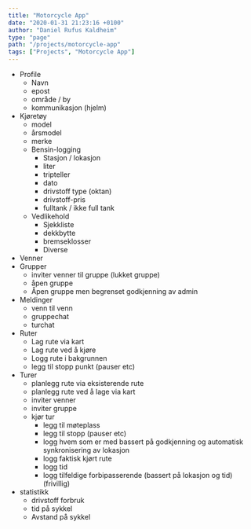 ```yaml
---
title: "Motorcycle App"
date: "2020-01-31 21:23:16 +0100"
author: "Daniel Rufus Kaldheim"
type: "page"
path: "/projects/motorcycle-app"
tags: ["Projects", "Motorcycle App"]
---
```



* Profile
  * Navn
  * epost
  * område / by
  * kommunikasjon (hjelm)
* Kjøretøy
  * model
  * årsmodel
  * merke
  * Bensin-logging
    * Stasjon / lokasjon
    * liter
    * tripteller
    * dato
    * drivstoff type (oktan)
    * drivstoff-pris
    * fulltank / ikke full tank
  * Vedlikehold
    * Sjekkliste
    * dekkbytte
    * bremseklosser
    * Diverse
* Venner
* Grupper
  * inviter venner til gruppe (lukket gruppe)
  * åpen gruppe
  * Åpen gruppe men begrenset godkjenning av admin
* Meldinger
  * venn til venn
  * gruppechat
  * turchat
* Ruter
  * Lag rute via kart
  * Lag rute ved å kjøre
  * Logg rute i bakgrunnen
  * legg til stopp punkt (pauser etc)
* Turer
  * planlegg rute via eksisterende rute
  * planlegg rute ved å lage via kart
  * inviter venner
  * inviter gruppe
  * kjør tur
    * legg til møteplass
    * legg til stopp (pauser etc)
    * logg hvem som er med bassert på godkjenning og automatisk synkronisering av lokasjon
    * logg faktisk kjørt rute
    * logg tid
    * logg tilfeldige forbipasserende (bassert på lokasjon og tid) (frivillig)
* statistikk
  * drivstoff forbruk
  * tid på sykkel
  * Avstand på sykkel
